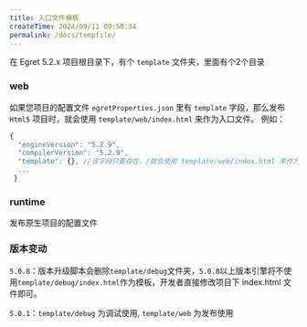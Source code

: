```yaml
---
title: 入口文件模板
createTime: 2024/09/11 09:50:34
permalink: /docs/tempfile/
---
```

在 Egret 5.2.x 项目根目录下，有个 `template` 文件夹，里面有个2个目录

### web
如果您项目的配置文件 `egretProperties.json` 里有 `template` 字段，那么发布 `Html5` 项目时，就会使用 `template/web/index.html` 来作为入口文件。
例如：

~~~javascript
{
  "engineVersion": "5.2.9",
  "compilerVersion": "5.2.9",
  "template": {}, //该字段只要存在，/就会使用 template/web/index.html 来作为入口文件。
  ...
 }
~~~

### runtime
发布原生项目的配置文件



### 版本变动
`5.0.8`：版本升级脚本会删除`template/debug`文件夹，`5.0.8`以上版本引擎将不使用`template/debug/index.html`作为模板，开发者直接修改项目下 index.html 文件即可。

`5.0.1`：`template/debug` 为调试使用, `template/web` 为发布使用
